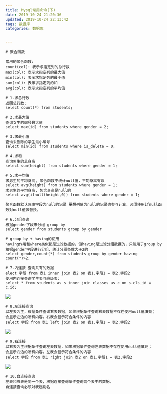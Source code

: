 ```yaml
---
title: Mysql常用命令(下)
date: 2019-10-24 21:20:36
updated: 2019-10-24 22:13:42
tags: 数据库
categories: 数据库


---
```


    # 聚合函数
    
    常用的聚合函数:
    count(col): 表示求指定列的总行数
    max(col): 表示求指定列的最大值
    min(col): 表示求指定列的最小值
    sum(col): 表示求指定列的和
    avg(col): 表示求指定列的平均值
    
    # 1.求总行数
    返回总行数;
    select count(*) from students;
    
    # 2.求最大值
    查询女生的编号最大值
    select max(id) from students where gender = 2;
    
    # 3.求最小值
    查询未删除的学生最小编号
    select min(id) from students where is_delete = 0;
    
    # 4.求和
    查询男生的总身高
    select sum(height) from students where gender = 1;
    
    # 5.求平均值
    求男生的平均身高, 聚合函数不统计null值，平均身高有误
    select avg(height) from students where gender = 1;
    求男生的平均身高, 包含身高是null的
    select avg(ifnull(height,0)) from students where gender = 1;
    
    聚合函数默认忽略字段为null的记录 要想列值为null的记录也参与计算，必须使用ifnull函数对null值做替换。
    
    # 6.分组查询
    根据gender字段来分组 group by
    select gender from students group by gender
    
    # group by + having的使用 
    having作用和where类似都是过滤数据的，但having是过滤分组数据的，只能用于group by 
    根据gender字段进行分组，统计分组条数大于2的
    select gender,count(*) from students group by gender having count(*)>2;
    
    # 7.内连接 查询共有的数据
    elect 字段 from 表1 inner join 表2 on 表1.字段1 = 表2.字段2
    使用内连接查询学生表与班级表:
    select * from students as s inner join classes as c on s.cls_id = c.id;
![](1.PNG)

    # 8.左连接查询
    以左表为主，根据条件查询右表数据，如果根据条件查询右表数据不存在使用null值填充；
    会显示左边的所有内容，右表会显示符合条件的内容
    select 字段 from 表1 left join 表2 on 表1.字段1 = 表2.字段2
![](2.PNG)

    # 9.右连接
    以右表为主根据条件查询左表数据，如果根据条件查询左表数据不存在使用null值填充；
    会显示右边的所有内容，左表会显示符合条件的内容
    select 字段 from 表1 right join 表2 on 表1.字段1 = 表2.字段2
![](3.PNG)   

    # 10.自连接查询
    左表和右表是同一个表，根据连接查询条件查询两个表中的数据。
    自连接查询必须对表起别名